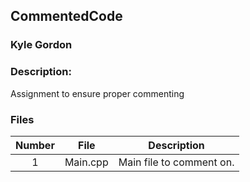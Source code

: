 ## CommentedCode
### Kyle Gordon
### Description:

Assignment to ensure proper commenting

### Files

|   Number   | File            | Description                                        |
| :---: | --------------- | -------------------------------------------------- |
|   1   | Main.cpp         | Main file to comment on.      |
